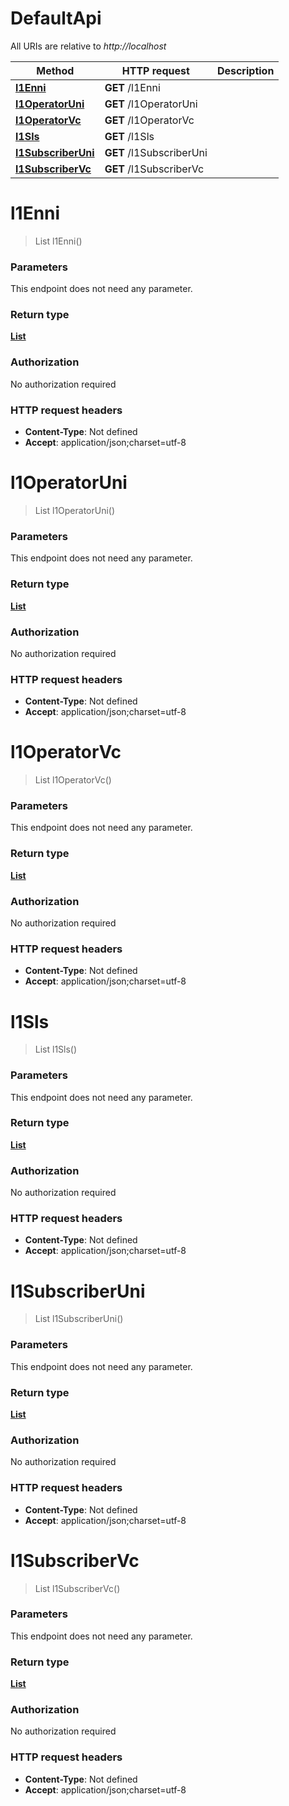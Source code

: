 # DefaultApi

All URIs are relative to *http://localhost*

Method | HTTP request | Description
------------- | ------------- | -------------
[**l1Enni**](DefaultApi.md#l1Enni) | **GET** /l1Enni | 
[**l1OperatorUni**](DefaultApi.md#l1OperatorUni) | **GET** /l1OperatorUni | 
[**l1OperatorVc**](DefaultApi.md#l1OperatorVc) | **GET** /l1OperatorVc | 
[**l1Sls**](DefaultApi.md#l1Sls) | **GET** /l1Sls | 
[**l1SubscriberUni**](DefaultApi.md#l1SubscriberUni) | **GET** /l1SubscriberUni | 
[**l1SubscriberVc**](DefaultApi.md#l1SubscriberVc) | **GET** /l1SubscriberVc | 


<a name="l1Enni"></a>
# **l1Enni**
> List l1Enni()



### Parameters
This endpoint does not need any parameter.

### Return type

[**List**](../\Models/l1Enni.md)

### Authorization

No authorization required

### HTTP request headers

- **Content-Type**: Not defined
- **Accept**: application/json;charset=utf-8

<a name="l1OperatorUni"></a>
# **l1OperatorUni**
> List l1OperatorUni()



### Parameters
This endpoint does not need any parameter.

### Return type

[**List**](../\Models/l1OperatorUni.md)

### Authorization

No authorization required

### HTTP request headers

- **Content-Type**: Not defined
- **Accept**: application/json;charset=utf-8

<a name="l1OperatorVc"></a>
# **l1OperatorVc**
> List l1OperatorVc()



### Parameters
This endpoint does not need any parameter.

### Return type

[**List**](../\Models/l1OperatorVc.md)

### Authorization

No authorization required

### HTTP request headers

- **Content-Type**: Not defined
- **Accept**: application/json;charset=utf-8

<a name="l1Sls"></a>
# **l1Sls**
> List l1Sls()



### Parameters
This endpoint does not need any parameter.

### Return type

[**List**](../\Models/l1Sls.md)

### Authorization

No authorization required

### HTTP request headers

- **Content-Type**: Not defined
- **Accept**: application/json;charset=utf-8

<a name="l1SubscriberUni"></a>
# **l1SubscriberUni**
> List l1SubscriberUni()



### Parameters
This endpoint does not need any parameter.

### Return type

[**List**](../\Models/l1SubscriberUni.md)

### Authorization

No authorization required

### HTTP request headers

- **Content-Type**: Not defined
- **Accept**: application/json;charset=utf-8

<a name="l1SubscriberVc"></a>
# **l1SubscriberVc**
> List l1SubscriberVc()



### Parameters
This endpoint does not need any parameter.

### Return type

[**List**](../\Models/l1SubscriberVc.md)

### Authorization

No authorization required

### HTTP request headers

- **Content-Type**: Not defined
- **Accept**: application/json;charset=utf-8


